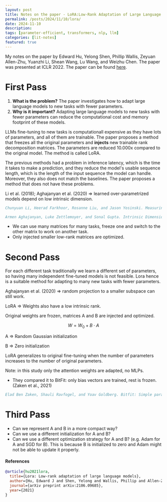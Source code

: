 ```yaml
---
layout: post
title: Notes on the paper - LoRA:Low-Rank Adaptation of Large Language Models (ICLR 2022)
permalink: /posts/2024/11/10/lora/
date: 2024-11-10
description:
tags: [parameter-efficient, transformers, nlp, llm]
categories: [lit-notes]
featured: true
---
```


My notes on the paper by Edward Hu, Yelong Shen, Phillip Wallis, Zeyuan Allen-Zhu, Yuanzhi Li, Shean Wang, Lu Wang, and Weizhu Chen. The paper was presented at ICLR 2022. The paper can be found [here](https://arxiv.org/pdf/2106.09685).

# First Pass

1. **What is the problem?** The paper investigates how to adapt large language models to new tasks with fewer parameters.
2. **Why is it important?** Adapting large language models to new tasks with fewer parameters can reduce the computational cost and memory footprint of these models.

LLMs fine-tuning to new tasks is computationall expensive as they have lots of parameters, and all of them are trainable. The paper proposes a method that freezes all the original parameters and **injects** new trainable rank decomposition matrices.
The parameters are reduced 10.000x compared to the original model. The method is called LoRA.

The previous methods had a problem in inference latency, which is the time it takes to make a prediction, and they reduce the model's usable sequence length, which is the length of the input sequence the model can handle. Moreover, they also does not match the baselines. The paper proposes a method that does not have these problems.

Li et al. (2018); Aghajanyan et al. (2020) => learned over-parametrized models depend on low intrinsic dimension.

```bibtex
Chunyuan Li, Heerad Farkhoor, Rosanne Liu, and Jason Yosinski. Measuring the Intrinsic Dimension of Objective Landscapes. arXiv:1804.08838 [cs, stat], April 2018a. URL http: //arxiv.org/abs/1804.08838. arXiv: 1804.08838.

Armen Aghajanyan, Luke Zettlemoyer, and Sonal Gupta. Intrinsic Dimensionality Explains the Effectiveness of Language Model Fine-Tuning. arXiv:2012.13255 [cs], December 2020. URL http://arxiv.org/abs/2012.13255.
```

- We can use many matrices for many tasks, freeze one and switch to the other matrix to work on another task.
- Only injected smaller low-rank matrices are optimized.

# Second Pass
For each different task traditionally we learn a different set of parameters, so having many independent fine-tuned models is not feasible. Lora hence is a suitable method for adapting to many new tasks with fewer parameters.

Aghajanyan et al. (2020) => random projection to a smaller subspace can still work.

LoRA => Weights also have a low intrinsic rank.

Original weights are frozen, matrices A and B are injected and optimized.

$$W = W_0 + B \cdot A$$

A => Random Gaussian initialization

B => Zero initialization

LoRA generalizes to original fine-tuning when the number of parameters increases to the number of original parameters.

Note: in this study only the attention weights are adapted, no MLPs.

- They compared it to BitFit: only bias vectors are trained, rest is frozen. (Zaken et al., 2021)

```bibtex
Elad Ben Zaken, Shauli Ravfogel, and Yoav Goldberg. Bitfit: Simple parameter-efficient fine-tuning for transformer-based masked language-models, 2021.
```

# Third Pass
- Can we represent A and B in a more compact way?
- Can we use a different initialization for A and B?
- Can we use a different optimization strategy for A and B? (e.g. Adam for A and SGD for B). This is because B is initialized to zero and Adam might not be able to update it properly.

#### References
```bibtex
@article{hu2021lora,
  title={Lora: Low-rank adaptation of large language models},
  author={Hu, Edward J and Shen, Yelong and Wallis, Phillip and Allen-Zhu, Zeyuan and Li, Yuanzhi and Wang, Shean and Wang, Lu and Chen, Weizhu},
  journal={arXiv preprint arXiv:2106.09685},
  year={2021}
}
```